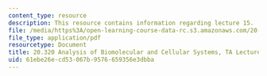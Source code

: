 ```yaml
---
content_type: resource
description: This resource contains information regarding lecture 15.
file: /media/https%3A/open-learning-course-data-rc.s3.amazonaws.com/20-320-analysis-of-biomolecular-and-cellular-systems-fall-2012/61ebe26ecd53067b9576659356e3dbba_MIT20_320F12_Lecture15.pdf
file_type: application/pdf
resourcetype: Document
title: 20.320 Analysis of Biomolecular and Cellular Systems, TA Lecture Note 15
uid: 61ebe26e-cd53-067b-9576-659356e3dbba
---
```


